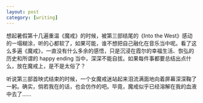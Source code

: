 ```yaml
---
layout: post
category: [writing]
---
```


想起暑假第十几遍重温《魔戒》的时候，被第三部结尾的《Into the West》感动的一塌糊涂，听的心都软了，如果可能，谁不想把自己融化在音乐当中呢。看了这么多遍《魔戒》，一直没有什么多余的感悟，只是沉浸在霞尔的幸福生活、恢弘的历史和所谓的 happy ending 当中，深深不能自拔。如果每件事都要总结出点什么，放在魔戒上，是不是太俗了？

听说第三部首映式结束的时候，一个女魔戒迷站起来泪流满面地向着屏幕深深鞠了一躬。确实，倘若我在的话，也会仿作的吧。毕竟，魔戒似乎已经溶解在我的血液中去了……
